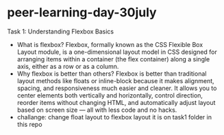 # peer-learning-day-30july
Task 1: Understanding Flexbox Basics
- What is flexbox?
    Flexbox, formally known as the CSS Flexible Box Layout module, is a one-dimensional layout model in CSS designed for arranging items within a container (the flex container) along a single axis, either as a row or as a column. 
- Why flexbox is better than others?
    Flexbox is better than traditional layout methods like floats or inline-block because it makes alignment, spacing, and responsiveness much easier and cleaner. It allows you to center elements both vertically and horizontally, control direction, reorder items without changing HTML, and automatically adjust layout based on screen size — all with less code and no hacks.
- challange: change float layout to flexbox layout
    it is on task1 folder in this repo
